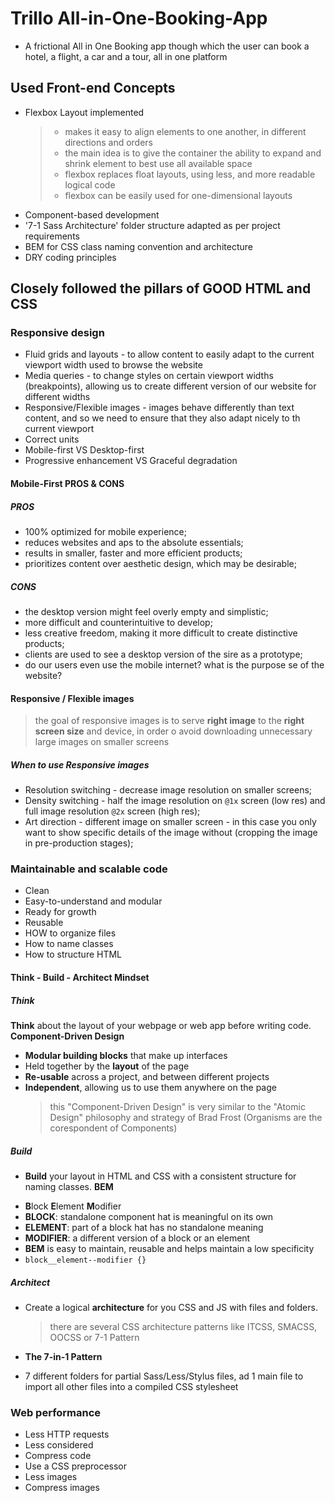 # Trillo All-in-One-Booking-App

- A frictional All in One Booking app though which the user can book a hotel, a flight, a car and a tour, all in one platform

## Used Front-end Concepts

- Flexbox Layout implemented
  > - makes it easy to align elements to one another, in different directions and orders
  > - the main idea is to give the container the ability to expand and shrink element to best use all available space
  > - flexbox replaces float layouts, using less, and more readable logical code
  > - flexbox can be easily used for one-dimensional layouts
- Component-based development
- '7-1 Sass Architecture' folder structure adapted as per project requirements
- BEM for CSS class naming convention and architecture
- DRY coding principles

## Closely followed the pillars of GOOD HTML and CSS

### Responsive design

- Fluid grids and layouts - to allow content to easily adapt to the current viewport width used to browse the website
- Media queries - to change styles on certain viewport widths (breakpoints), allowing us to create different version of our website for different widths
- Responsive/Flexible images - images behave differently than text content, and so we need to ensure that they also adapt nicely to th current viewport
- Correct units
- Mobile-first VS Desktop-first
- Progressive enhancement VS Graceful degradation

#### Mobile-First PROS & CONS

##### PROS

- 100% optimized for mobile experience;
- reduces websites and aps to the absolute essentials;
- results in smaller, faster and more efficient products;
- prioritizes content over aesthetic design, which may be desirable;

##### CONS

- the desktop version might feel overly empty and simplistic;
- more difficult and counterintuitive to develop;
- less creative freedom, making it more difficult to create distinctive products;
- clients are used to see a desktop version of the sire as a prototype;
- do our users even use the mobile internet? what is the purpose se of the website?

#### Responsive / Flexible images

> the goal of responsive images is to serve **right image** to the **right screen size** and device, in order o avoid downloading unnecessary large images on smaller screens

##### When to use Responsive images

- Resolution switching - decrease image resolution on smaller screens;
- Density switching - half the image resolution on `@1x` screen (low res) and full image resolution `@2x` screen (high res);
- Art direction - different image on smaller screen - in this case you only want to show specific details of the image without (cropping the image in pre-production stages);

### Maintainable and scalable code

- Clean
- Easy-to-understand and modular
- Ready for growth
- Reusable
- HOW to organize files
- How to name classes
- How to structure HTML

#### Think - Build - Architect Mindset

##### Think

**Think** about the layout of your webpage or web app before writing code.
**Component-Driven Design**

- **Modular building blocks** that make up interfaces
- Held together by the **layout** of the page
- **Re-usable** across a project, and between different projects
- **Independent**, allowing us to use them anywhere on the page
  > this "Component-Driven Design" is very similar to the "Atomic Design" philosophy and strategy of Brad Frost (Organisms are the corespondent of Components)

##### Build

- **Build** your layout in HTML and CSS with a consistent structure for naming classes.
  **BEM**

* **B**lock **E**lement **M**odifier
* **BLOCK**: standalone component hat is meaningful on its own
* **ELEMENT**: part of a block hat has no standalone meaning
* **MODIFIER**: a different version of a block or an element
* **BEM** is easy to maintain, reusable and helps maintain a low specificity
* `block__element--modifier {} `

##### Architect

- Create a logical **architecture** for you CSS and JS with files and folders.
  > there are several CSS architecture patterns like ITCSS, SMACSS, OOCSS or 7-1 Pattern
- **The 7-in-1 Pattern**

* 7 different folders for partial Sass/Less/Stylus files, ad 1 main file to import all other files into a compiled CSS stylesheet

### Web performance

- Less HTTP requests
- Less considered
- Compress code
- Use a CSS preprocessor
- Less images
- Compress images
